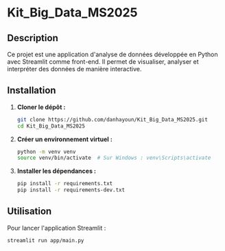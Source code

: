 # Kit_Big_Data_MS2025

## Description

Ce projet est une application d'analyse de données développée en Python avec Streamlit comme front-end. Il permet de visualiser, analyser et interpréter des données de manière interactive.

## Installation

1. **Cloner le dépôt :**
    ```bash
    git clone https://github.com/danhayoun/Kit_Big_Data_MS2025.git
    cd Kit_Big_Data_MS2025
    ```

2. **Créer un environnement virtuel :**
    ```bash
    python -m venv venv
    source venv/bin/activate  # Sur Windows : venv\Scripts\activate
    ```

3. **Installer les dépendances :**
    ```bash
    pip install -r requirements.txt
    pip install -r requirements-dev.txt
    ```

## Utilisation

Pour lancer l'application Streamlit :

```bash
streamlit run app/main.py
